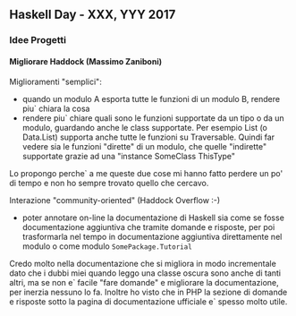 ## Haskell Day - XXX, YYY 2017

### Idee Progetti

#### Migliorare Haddock (Massimo Zaniboni)

Miglioramenti "semplici":
* quando un modulo A esporta tutte le funzioni di un modulo B, rendere piu` chiara la cosa
* rendere piu` chiare quali sono le funzioni supportate da un tipo o da un modulo, guardando anche le class supportate. Per esempio List (o Data.List) supporta anche tutte  le funzioni su Traversable. Quindi far vedere sia le funzioni "dirette" di un modulo, che quelle "indirette" supportate grazie ad una "instance SomeClass ThisType"

Lo propongo perche` a me queste due cose mi hanno fatto perdere un po' di tempo e non ho sempre trovato quello che cercavo.

Interazione "community-oriented" (Haddock Overflow :-)
* poter annotare on-line la documentazione di Haskell sia come se fosse documentazione aggiuntiva che tramite domande e risposte, per poi trasformarla nel tempo in documentazione aggiuntiva direttamente nel modulo o come modulo `SomePackage.Tutorial`

Credo molto nella documentazione che si migliora in modo incrementale dato che i dubbi miei quando leggo una classe oscura sono anche di tanti altri, ma se non e\` facile "fare domande" e migliorare la documentazione, per inerzia nessuno lo fa. Inoltre ho visto che in PHP la sezione di domande e risposte sotto la pagina di documentazione ufficiale e\` spesso molto utile.


